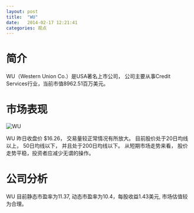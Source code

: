 ```yaml
---
layout: post
title:  "WU"
date:   2014-02-17 12:21:41
categories: 观点
---
```


# 简介
WU（Western Union Co.）是USA著名上市公司，
公司主要从事Credit Services行业，当前市值8962.51百万美元。

# 市场表现

![WU](http://finviz.com/chart.ashx?t=WU&ty=c&ta=1&p=d&s=l)

WU 昨日收盘价 $16.26，
交易量较正常情况有所放大。
目前股价处于20日均线以上，
50日均线以下，
并且处于200日均线以下。
从短期市场走势来看，
股价走势平稳，投资者应减少无谓的操作。

# 公司分析
WU 目前静态市盈率为11.37, 动态市盈率为10.4，每股收益1.43美元,
市场估值较为合理。
